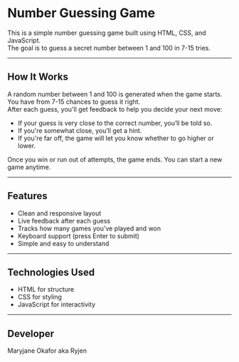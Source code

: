 # Number Guessing Game

This is a simple number guessing game built using HTML, CSS, and JavaScript.  
The goal is to guess a secret number between 1 and 100 in 7-15 tries.

---

## How It Works

A random number between 1 and 100 is generated when the game starts.  
You have from 7-15 chances to guess it right.  
After each guess, you'll get feedback to help you decide your next move:

- If your guess is very close to the correct number, you’ll be told so.
- If you're somewhat close, you’ll get a hint.
- If you're far off, the game will let you know whether to go higher or lower.

Once you win or run out of attempts, the game ends. You can start a new game anytime.

---

## Features

- Clean and responsive layout
- Live feedback after each guess
- Tracks how many games you've played and won
- Keyboard support (press Enter to submit)
- Simple and easy to understand

---

## Technologies Used

- HTML for structure
- CSS for styling
- JavaScript for interactivity

---

## Developer

Maryjane Okafor aka Ryjen

